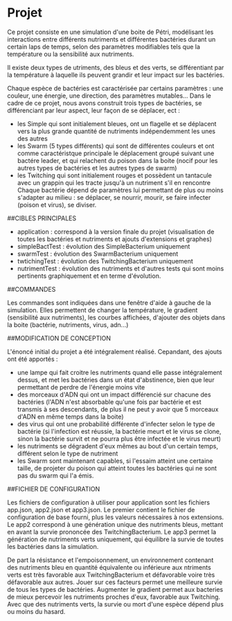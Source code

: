 # Projet

Ce projet consiste en une simulation d'une boite de Pétri, modélisant les interactions entre différents nutriments et différentes bactéries durant un certain laps de temps, selon des paramètres modifiables tels que la température ou la sensibilité aux nutriments.

Il existe deux types de utriments, des bleus et des verts, se différentiant par la température à laquelle ils peuvent grandir et leur impact sur les bactéries.

Chaque espèce de bactéries est caractérisée par certains paramètres : une couleur, une énergie, une direction, des paramètres mutables... 
Dans le cadre de ce projet, nous avons construit trois types de bactéries, se différenciant par leur aspect, leur façon de se déplacer, ect : 
- les Simple qui sont initialement bleues, ont un flagelle et se déplacent vers la plus grande quantité de nutriments indépendemment les unes des autres
- les Swarm (5 types différents) qui sont de différentes couleurs et ont comme caractéristque principale le déplacement groupé suivant une bactére leader, et qui relachent du poison dans la boite (nocif pour les autres types de bactéries et les autres types de swarm)
- les Twitching qui sont initialement rouges et possèdent un tantacule avec un grappin qui les tracte jusqu'à un nutriment s'il en rencontre
Chaque bactérie dépend de paramètres lui permettant de plus ou moins s'adapter au milieu : se déplacer, se nourrir, mourir, se faire infecter (poison et virus), se diviser.


##CIBLES PRINCIPALES

- application : correspond à la version finale du projet (visualisation de toutes les bactéries et nutriments et ajouts d'extensions et graphes)
- simpleBactTest : évolution des SimpleBacterium uniquement
- swarmTest : évolution des SwarmBacterium uniquement
- twtichingTest : évolution des TwitchingBacterium uniquement
- nutrimentTest : évolution des nutriments
et d'autres tests qui sont moins pertinents graphiquement et en terme d'évolution.


##COMMANDES

Les commandes sont indiquées dans une fenêtre d'aide à gauche de la simulation.
Elles permettent de changer la température, le gradient (sensibilité aux nutriments), les courbes affichées, d'ajouter des objets dans la boite (bactérie, nutriments, virus, adn...)


##MODIFICATION DE CONCEPTION

L'énoncé initial du projet a été intégralement réalisé. Cepandant, des ajouts ont été apportés :
- une lampe qui fait croitre les nutriments quand elle passe intégralement dessus, et met les bactéries dans un état d'abstinence, bien que leur permettant de perdre de l'énergie moins vite
- des morceaux d'ADN qui ont un impact différencié sur chacune des bactéries (l'ADN n'est absorbable qu'une fois par bactérie et est transmis à ses descendants, de plus il ne peut y avoir que 5 morceaux d'ADN en même temps dans la boite)
- des virus qui ont une probabilité différente d'infecter selon le type de bactérie (si l'infection est réussie, la bactérie meurt et le virus se clone, sinon la bactérie survit et ne pourra plus être infectée et le virus meurt)
- les nutriments se dégradent d'eux mêmes au bout d'un certain temps, différent selon le type de nutriment
- les Swarm sont maintenant capables, si l'essaim atteint une certaine taille, de projeter du poison qui atteint toutes les bactéries qui ne sont pas du swarm qui l'a émis. 


##FICHIER DE CONFIGURATION

Les fichiers de configuration à utiliser pour application sont les fichiers app.json, app2.json et app3.json.
Le premier contient le fichier de configuration de base fourni, plus les valeurs nécessaires à nos extensions.
Le app2 correspond à une génération unique des nutriments bleus, mettant en avant la survie prononcée des TwitchingBacterium.
Le app3 permet la génération de nutriments verts uniquement, qui équilibre la survie de toutes les bactéries dans la simulation.

De part la résistance et l'empoisonnement, un environnement contenant des nutriments bleu en quantité équivalente ou inférieure aux ntriments verts est très favorable aux TwitchingBacterium  et défavorable voire très défavorable aux autres. Jouer sur ces facteurs permet une meilleure survie de tous les types de bactéries.
Augmenter le gradient permet aux bacteries de mieux percevoir les nutriments proches d'eux, favorable aux Twitching.
Avec que des nutriments verts, la survie ou mort d'une espèce dépend plus ou moins du hasard.